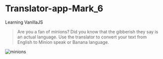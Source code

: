 # Translator-app-Mark_6
 Learning VanillaJS
>Are you a fan of minions? Did you know that the gibberish they say is an actual language. 
>Use the translator to convert your text from English to Minion speak or Banana language.

![minions](https://qph.cf2.quoracdn.net/main-qimg-31248f5a1fd7efe4f5d9c0bd2ce18aac-pjlq)
